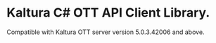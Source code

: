 # Kaltura C# OTT API Client Library.
Compatible with Kaltura OTT server version 5.0.3.42006 and above.
